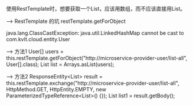 使用RestTemplate时，想要获取一个List，应该用数组，而不应该直接用List。

--> RestTemplate 的坑    restTemplate.getForObject 

java.lang.ClassCastException: java.util.LinkedHashMap cannot be cast to com.kvlt.cloud.entity.User

--> 方法1
    User[] users = this.restTemplate.getForObject("http://microservice-provider-user/list-all", User[].class);
    List<User> list = Arrays.asList(users);
    
--> 方法2
    ResponseEntity<List<User>> result = this.restTemplate.exchange("http://microservice-provider-user/list-all",
                    HttpMethod.GET, HttpEntity.EMPTY, new ParameterizedTypeReference<List<User>>() {});
    List<User> list1 = result.getBody();